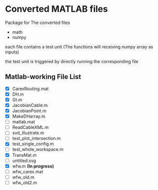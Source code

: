 # Converted MATLAB files

Package for The converted files
  
 - math
 - numpy
  
each file contains a test unit (The functions will receiving numpy array as inputs)

the test unit is triggered by directly running the corresponding file


## Matlab-working File List
  - [x] CarexRouting.mat
  - [x] DH.m
  - [x] Gt.m
  - [x] JacobianCable.m  
  - [x] JacobianPoint.m 
  - [x] MakeDHarray.m
  - [ ] matlab.mat
  - [ ] ReadCableXML.m
  - [ ] svd_illustrate.m
  - [ ] test_plot_intersection.m
  - [x] test_single_config.m
  - [ ] test_whole_workspace.m
  - [x] TransMat.m
  - [ ] untitled.svg
  - [x] wfw.m   **(In progress)**
  - [ ] wfw_carex.mat
  - [ ] wfw_old.m
  - [ ] wfw_old2.m
